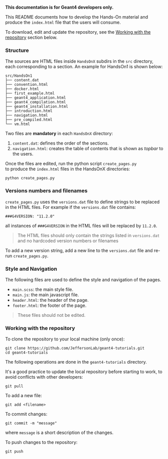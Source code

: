 


**This documentation is for Geant4 developers only.** 

This README documents how to develop the Hands-On material 
and produce the `index.html` file that the users will consume.

To download, edit and update the repository, see the 
[Working with the repository](#working-with-the-repository) section below.


### Structure

The sources are HTML files inside `HandsOnX` subdirs in the 
`src` directory, each corresponding to a section. 
An example for HandsOn1 is shown below:

```
src/HandsOn1
├── content.dat
├── convention.html
├── docker.html
├── first_example.html
├── geant4_application.html
├── geant4_compilation.html
├── geant4_installation.html
├── introduction.html
├── navigation.html
├── pre_compiled.html
└── vm.html
```

Two files are **mandatory** in each `HandsOnX` directory:

1. `content.dat`: defines the order of the sections.
2. `navigation.html`: creates the table of contents that is shown as _topbar_
to the users.

Once the files are edited, run the python script  `create_pages.py`  
to produce the `index.html` files in the HandsOnX directories:

```python create_pages.py```



### Versions numbers and filenames

`create_pages.py` uses the `versions.dat` file to define 
strings to be replaced in the HTML files.
For example if the `versions.dat` file contains:

`
###G4VERSION: "11.2.0"
`

all instances of `###G4VERSION` in the HTML files will be replaced by `11.2.0`.

> The HTML files should only contain the strings listed in `versions.dat` and no 
hardcoded version numbers or filenames

To add a new version string, add a new line to the `versions.dat` file and 
re-run `create_pages.py`.



### Style and Navigation

The following files are used to define the style and navigation of the pages. 

- `main.scss`: the main style file.
- `main.js`: the main javascript file.
- `header.html`: the header of the page.
- `footer.html`: the footer of the page.

> These files should not be edited.


### Working with the repository

To clone the repository to your local machine (only once):

```
git clone https://github.com/JeffersonLab/geant4-tutorials.git
cd geant4-tutorials
```

The following operations are done in the `geant4-tutorials` directory.

It's a good practice to update the local repository before starting to work,
to avoid conflicts with other developers:

```git pull```

To add a new file:

```git add <filename>```

To commit changes:

```git commit -m "message"```

where `message` is a short description of the changes.

To push changes to the repository:

```git push```


